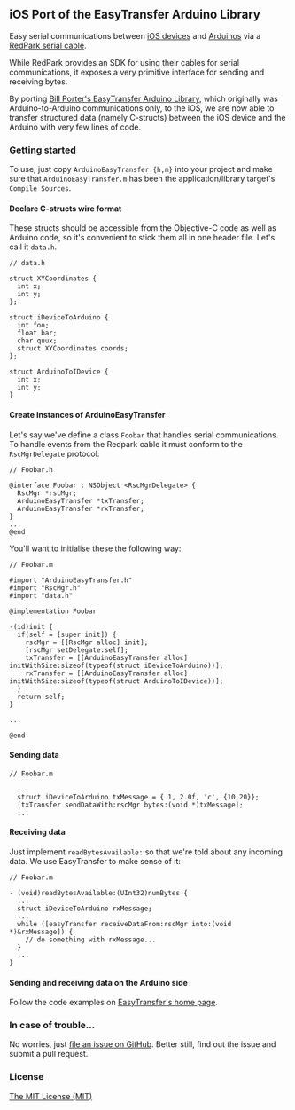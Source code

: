 iOS Port of the EasyTransfer Arduino Library
--------------------------------------------

Easy serial communications between [iOS devices][3] and [Arduinos][4] via a
[RedPark serial cable][5].

While RedPark provides an SDK for using their cables for serial communications,
it exposes a very primitive interface for sending and receiving bytes.

By porting [Bill Porter's EasyTransfer Arduino Library][2], which originally
was Arduino-to-Arduino communications only, to the iOS, we are now able to
transfer structured data (namely C-structs) between the iOS device and the
Arduino with very few lines of code.

### Getting started

To use, just copy `ArduinoEasyTransfer.{h,m}` into your project and make sure
that `ArduinoEasyTransfer.m` has been the application/library target's `Compile
Sources`.

#### Declare C-structs wire format

These structs should be accessible from the Objective-C code as well as Arduino code,
so it's convenient to stick them all in one header file. Let's call it `data.h`.

```
// data.h

struct XYCoordinates {
  int x;
  int y;
};

struct iDeviceToArduino {
  int foo;
  float bar;
  char quux;
  struct XYCoordinates coords;
};

struct ArduinoToIDevice {
  int x;
  int y;
}
```

#### Create instances of ArduinoEasyTransfer

Let's say we've define a class `Foobar` that handles serial communications.  To
handle events from the Redpark cable it must conform to the `RscMgrDelegate`
protocol:

```
// Foobar.h

@interface Foobar : NSObject <RscMgrDelegate> {
  RscMgr *rscMgr;
  ArduinoEasyTransfer *txTransfer;
  ArduinoEasyTransfer *rxTransfer;
}
...
@end
```

You'll want to initialise these the following way:

```
// Foobar.m

#import "ArduinoEasyTransfer.h"
#import "RscMgr.h"
#import "data.h"

@implementation Foobar

-(id)init {
  if(self = [super init]) {
    rscMgr = [[RscMgr alloc] init];
    [rscMgr setDelegate:self];
    txTransfer = [[ArduinoEasyTransfer alloc] initWithSize:sizeof(typeof(struct iDeviceToArduino))];
    rxTransfer = [[ArduinoEasyTransfer alloc] initWithSize:sizeof(typeof(struct ArduinoToIDevice))];
  }
  return self;
}

...

@end
```

#### Sending data

```
// Foobar.m

  ...
  struct iDeviceToArduino txMessage = { 1, 2.0f, 'c', {10,20}};
  [txTransfer sendDataWith:rscMgr bytes:(void *)txMessage];
  ...
```

#### Receiving data

Just implement `readBytesAvailable:` so that we're told about any incoming
data. We use EasyTransfer to make sense of it:

```
// Foobar.m

- (void)readBytesAvailable:(UInt32)numBytes {
  ...
  struct iDeviceToArduino rxMessage;
  ...
  while ([easyTransfer receiveDataFrom:rscMgr into:(void *)&rxMessage]) {
    // do something with rxMessage...
  }
  ...
}
```

#### Sending and receiving data on the Arduino side

Follow the code examples on [EasyTransfer's home page][2].

### In case of trouble...

No worries, just [file an issue on GitHub][5]. Better still, find out the issue
and submit a pull request.

### License

[The MIT License (MIT)][6]

[1]: http://www.redpark.com/c2ttl.html
[2]: http://www.billporter.info/2011/05/30/easytransfer-arduino-library/
[3]: http://en.wikipedia.org/wiki/IDevice
[4]: http://www.redpark.com/products.html
[5]: https://github.com/fatuhoku/iOS-EasyTransfer-Arduino/issues
[6]: http://pankaj.mit-license.org/
